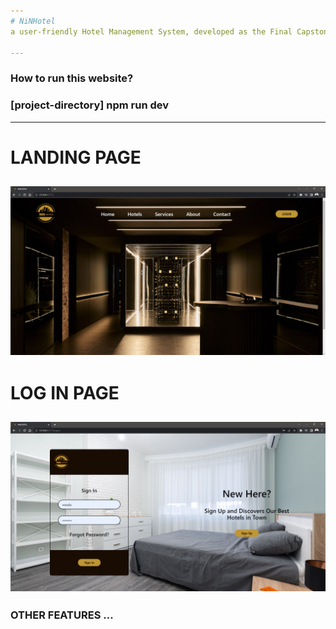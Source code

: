 ```yaml
---
# NiNHotel
a user-friendly Hotel Management System, developed as the Final Capstone Project in the CSci 153 Web Systems and Technologies course. It is a pure Front-End application, skillfully crafted using a combination of HTML, Tailwind CSS, and a robust VueJS framework to provide a seamless experience for both hotel administrators and guests.

---
```

### How to run this website?
### [project-directory] npm run dev

---
# LANDING PAGE
![image_one](https://github.com/Nin-Onin/NiNHotel/blob/main/Screenshots/landingpage.png)
---
# LOG IN PAGE
![image_one](https://github.com/Nin-Onin/NiNHotel/blob/main/Screenshots/login.png)
---
### OTHER FEATURES ...
